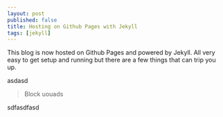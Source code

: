 ```yaml
---
layout: post
published: false
title: Hosting on Github Pages with Jekyll
tags: [jekyll]
---
```


This blog is now hosted on Github Pages and powered by Jekyll. All very easy to get setup and running but there are a few things that can trip you up.

asdasd

> Block
> uouads

sdfasdfasd

